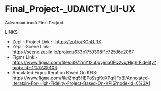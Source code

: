 # Final_Project-_UDAICTY_UI-UX
Advanced track Final Project

LINKS

- Zeplin Project Link :- https://zpl.io/KGnkLRX
- Zeplin Scene Link:-  https://scene.zeplin.io/project/633b1759398f1c725d6e2067
- Figma Link:- https://www.figma.com/file/o6972mY13u0gvjma0RQ2vu/High-Fidelity?node-id=4%3A28404
- Annotated Figma Iteration Based On KPIS: https://www.figma.com/file/Zmq5HEPoSsgKdXPqfJFxBl/Annotated-Iteratoin-For-High-Fidelity-Project-Based-On-KPIS?node-id=0%3A1
